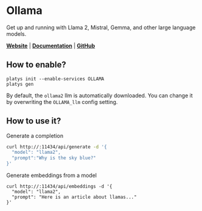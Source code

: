 # Ollama

Get up and running with Llama 2, Mistral, Gemma, and other large language models.  

**[Website](https://ollama.com/)** | **[Documentation](https://github.com/ollama/ollama)** | **[GitHub](https://github.com/ollama/ollama)**

## How to enable?

```
platys init --enable-services OLLAMA
platys gen
```

By default, the `ollama2` llm is automatically downloaded. You can change it by overwriting the `OLLAMA_llm` config setting.

## How to use it?

Generate a completion

```bash
curl http://:11434/api/generate -d '{
  "model": "llama2",
  "prompt":"Why is the sky blue?"
}'
```

Generate embeddings from a model

```
curl http://:11434/api/embeddings -d '{
  "model": "llama2",
  "prompt": "Here is an article about llamas..."
}'
```